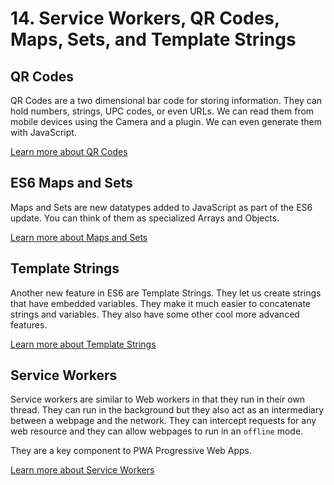 # 14. Service Workers, QR Codes, Maps, Sets, and Template Strings

## QR Codes

QR Codes are a two dimensional bar code for storing information. They can hold numbers, strings, UPC codes, or even URLs. We can read them from mobile devices using the Camera and a plugin. We can even generate them with JavaScript.

[Learn more about QR Codes](./qr-codes.md)

## ES6 Maps and Sets

Maps and Sets are new datatypes added to JavaScript as part of the ES6 update. You can think of them as specialized Arrays and Objects.

[Learn more about Maps and Sets](./maps-sets.md)

## Template Strings

Another new feature in ES6 are Template Strings. They let us create strings that have embedded variables. They make it much easier to concatenate strings and variables. They also have some other cool more advanced features.

[Learn more about Template Strings](./template-strings.md)

## Service Workers

Service workers are similar to Web workers in that they run in their own thread. They can run in the background but they also act as an intermediary between a webpage and the network. They can intercept requests for any web resource and they can allow webpages to run in an `offline` mode.

They are a key component to PWA Progressive Web Apps.

[Learn more about Service Workers](./service-worker.md)

